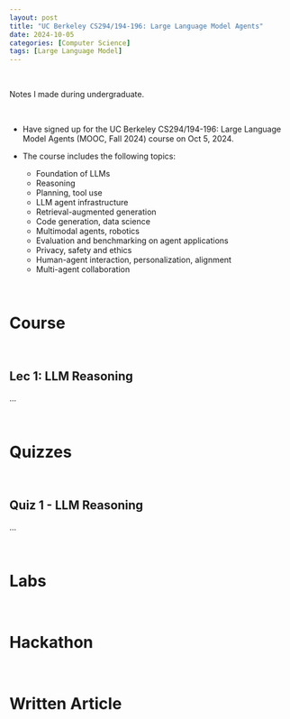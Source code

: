 ```yaml
---
layout: post
title: "UC Berkeley CS294/194-196: Large Language Model Agents"
date: 2024-10-05
categories: [Computer Science]
tags: [Large Language Model]
---
```


<br>

Notes I made during undergraduate.

<br>

- Have signed up for the UC Berkeley CS294/194-196: Large Language Model Agents (MOOC, Fall 2024) course on Oct 5, 2024.

- The course includes the following topics:
    - Foundation of LLMs
    - Reasoning
    - Planning, tool use
    - LLM agent infrastructure
    - Retrieval-augmented generation
    - Code generation, data science
    - Multimodal agents, robotics
    - Evaluation and benchmarking on agent applications
    - Privacy, safety and ethics
    - Human-agent interaction, personalization, alignment
    - Multi-agent collaboration

<br>

# Course

<br>

## Lec 1: LLM Reasoning

...

<br>

# Quizzes

<br>

## Quiz 1 - LLM Reasoning

...

<br>

# Labs

<br>

# Hackathon

<br>

# Written Article

<br>
